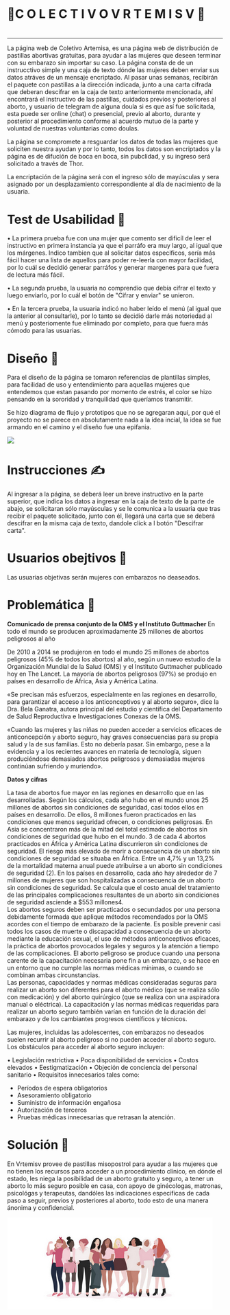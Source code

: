 # 🌿C O L E C T I V O   V R T E M I S V 🌿<h1>
<hr>

La página web de Coletivo Artemisa, es una página web de distribución de pastillas abortivas gratuitas, para ayudar a las mujeres que deseen terminar con su embarazo sin importar su caso. La página consta de de un instrucctivo simple y una caja de texto dónde las mujeres deben enviar sus datos atráves de un mensaje encriptado. Al pasar unas semanas, recibirán el paquete con pastillas a la dirección indicada, junto a una carta
cifrada que deberan descifrar en la caja de texto anteriormente mencionada, ahí encontrará el instructivo de las pastillas, cuidados previos y posteriores al aborto, y usuario de telegram de alguna doula si es que así fue solicitada, esta puede ser online (chat) o presencial, previo 
al aborto, durante y posterior al procedimiento conforme al acuerdo mutuo de la parte y voluntad de nuestras voluntarias como doulas.

La página se compromete a resguardar los datos de todas las mujeres que soliciten nuestra ayudan y por lo tanto, todos los datos son encriptados 
y la página es de difución de boca en boca, sin pubclidad, y su ingreso será solicitado a través de Thor.

La encriptación de la página será con el ingreso sólo de mayúsculas y sera asignado por un desplazamiento correspondiente al día de nacimiento
de la usuaria.


# Test de Usabilidad 👥

• La primera prueba fue con una mujer que comento ser dificíl de leer el instructivo en primera instancia ya que el parráfo era muy largo, al igual que los márgenes. Indico tambien que al solicitar datos especificos, sería más fácil hacer una lista de aquellos para poder re-leerla con
mayor facilidad, por lo cuál se decidió generar parráfos y generar margenes para que fuera de lectura más fácil.

• La segunda prueba, la usuaria no comprendio que debía cifrar el texto y luego enviarlo, por lo cuál el botón de "Cifrar y enviar" se unieron.

• En la tercera prueba, la usuaria indicó no haber leído el menú (al igual que la anterior al consultarle), por lo tanto se decidió darle más
notoriedad al menú y posteriomente fue eliminado por completo, para que fuera más cómodo para las usuarias.


# Diseño 💟

Para el diseño de la página se tomaron referencias de plantillas simples, para facilidad de uso y entendimiento para aquellas mujeres que 
entendemos que estan pasando por momento de estrés, el color se hizo pensando en la sororidad y tranquilidad que queríamos transmitir.

Se hizo diagrama de flujo y prototipos que no se agregaran aquí, por qué el proyecto no se parece en absolutamente nada a la idea incial, la
idea se fue armando en el camino y el diseño fue una epifania.

<img src=images/vrtemisvgif.gif>


# Instrucciones ✍
Al ingresar a la página, se deberá leer un breve instructivo en la parte superior, que indica los datos a ingresar en la caja de texto de la parte de abajo, se solicitaran sólo mayúsculas y se le comunica a la usuaria que tras recibir el paquete solicitado, junto con él, llegará una carta que se deberá descifrar en la misma caja de texto, dandole click a l botón "Descifrar carta".


# Usuarios obejtivos 👩
Las usuarias objetivas serán mujeres con embarazos no deaseados.


# Problemática 🥀

<strong> Comunicado de prensa conjunto de la OMS y el Instituto Guttmacher </strong>
En todo el mundo se producen aproximadamente 25 millones de abortos peligrosos al año

De 2010 a 2014 se produjeron en todo el mundo 25 millones de abortos peligrosos (45% de todos los abortos) al año, según un nuevo estudio de la Organización Mundial de la Salud (OMS) y el Instituto Guttmacher publicado hoy en The Lancet. La mayoría de abortos peligrosos (97%) se produjo en países en desarrollo de África, Asia y América Latina.

«Se precisan más esfuerzos, especialmente en las regiones en desarrollo, para garantizar el acceso a los anticonceptivos y al aborto seguro», dice la Dra. Bela Ganatra, autora principal del estudio y científica del Departamento de Salud Reproductiva e Investigaciones Conexas de la OMS.

«Cuando las mujeres y las niñas no pueden acceder a servicios eficaces de anticoncepción y aborto seguro, hay graves consecuencias para su propia salud y la de sus familias. Esto no debería pasar. Sin embargo, pese a la evidencia y a los recientes avances en materia de tecnología, siguen produciéndose demasiados abortos peligrosos y demasiadas mujeres continúan sufriendo y muriendo».

<strong>Datos y cifras</strong>

La tasa de abortos fue mayor en las regiones en desarrollo que en las desarrolladas.
Según los cálculos, cada año hubo en el mundo unos 25 millones de abortos sin condiciones de seguridad, casi todos ellos en países en desarrollo.
De ellos, 8 millones fueron practicados en las condiciones que menos seguridad ofrecen, o condiciones peligrosas.
En Asia se concentraron más de la mitad del total estimado de abortos sin condiciones de seguridad que hubo en el mundo.
3 de cada 4 abortos practicados en África y América Latina discurrieron sin condiciones de seguridad.
El riesgo más elevado de morir a consecuencia de un aborto sin condiciones de seguridad se situaba en África.
Entre un 4,7% y un 13,2% de la mortalidad materna anual puede atribuirse a un aborto sin condiciones de seguridad (2).
En los países en desarrollo, cada año hay alrededor de 7 millones de mujeres que son hospitalizadas a consecuencia de un aborto sin condiciones de seguridad.
Se calcula que el costo anual del tratamiento de las principales complicaciones resultantes de un aborto sin condiciones de seguridad asciende a $553 millones4.
<br>
Los abortos seguros deben ser practicados o secundados por una persona debidamente formada que aplique métodos recomendados por la OMS acordes con el tiempo de embarazo de la paciente.
Es posible prevenir casi todos los casos de muerte o discapacidad a consecuencia de un aborto mediante la educación sexual, el uso de métodos anticonceptivos eficaces, la práctica de abortos provocados legales y seguros y la atención a tiempo de las complicaciones.
El aborto peligroso se produce cuando una persona carente de la capacitación necesaria pone fin a un embarazo, o se hace en un entorno que no cumple las normas médicas mínimas, o cuando se combinan ambas circunstancias.
<br>
Las personas, capacidades y normas médicas consideradas seguras para realizar un aborto son diferentes para el aborto médico (que se realiza sólo con medicación) y del aborto quirúrgico (que se realiza con una aspiradora manual o eléctrica). La capacitación y las normas médicas requeridas para realizar un aborto seguro también varían en función de la duración del embarazo y de los cambiantes progresos científicos y técnicos.

Las mujeres, incluidas las adolescentes, con embarazos no deseados suelen recurrir al aborto peligroso si no pueden acceder al aborto seguro. Los obstáculos para acceder al aborto seguro incluyen:

• Legislación restrictiva
• Poca disponibilidad de servicios
• Costos elevados
• Eestigmatización
• Objeción de conciencia del personal sanitario
• Requisitos innecesarios tales como:
- Períodos de espera obligatorios
- Asesoramiento obligatorio
- Suministro de información engañosa
- Autorización de terceros
- Pruebas médicas innecesarias que retrasan la atención.


# Solución 🌹
En Vrtemisv provee de pastillas misopostrol para ayudar a las mujeres que no tienen los recursos para acceder a un procedimiento
clínico, en dónde el estado, les niega la posibilidad de un aborto gratuito y seguro, a tener un aborto lo más seguro posible en casa, 
con apoyo de ginécologas, matronas, psicológas y terapeutas, dandóles las indicaciones especificas de cada paso a seguir, previos y posteriores al aborto, todo esto de una manera ánonima y confidencial.


<img src=images/imagen1.jpg>